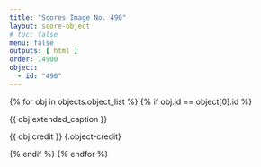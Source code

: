 ```yaml
---
title: "Scores Image No. 490"
layout: score-object
# toc: false
menu: false
outputs: [ html ]
order: 14900
object:
  - id: "490"
---
```


{% for obj in objects.object_list %}
{% if obj.id == object[0].id %}

{{ obj.extended_caption }}

{{ obj.credit }} {.object-credit}

{% endif %}
{% endfor %}
